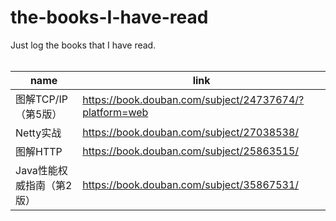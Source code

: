 # the-books-I-have-read
Just log the books that I have read.
<br><br>

| name | link |
| --- | ----------- |
| 图解TCP/IP（第5版） | https://book.douban.com/subject/24737674/?platform=web |
| Netty实战 | https://book.douban.com/subject/27038538/ |
| 图解HTTP | https://book.douban.com/subject/25863515/ |
| Java性能权威指南（第2版） | https://book.douban.com/subject/35867531/ |
